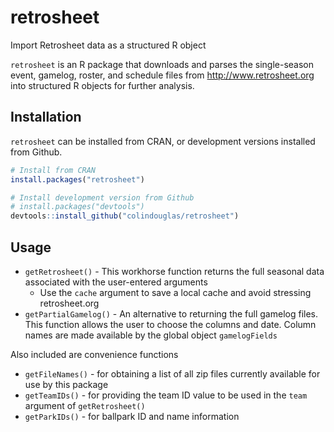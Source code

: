 # retrosheet
Import Retrosheet data as a structured R object

`retrosheet` is an R package that downloads and parses the single-season event, gamelog, roster, and schedule
files from http://www.retrosheet.org into structured R objects for further analysis.

## Installation
`retrosheet` can be installed from CRAN, or development versions installed from Github.
```r
# Install from CRAN
install.packages("retrosheet")

# Install development version from Github
# install.packages("devtools")
devtools::install_github("colindouglas/retrosheet")
```

## Usage
* `getRetrosheet()` - This workhorse function returns the full seasonal data associated with the user-entered 
 arguments
    * Use the `cache` argument to save a local cache and avoid stressing retrosheet.org
* `getPartialGamelog()` - An alternative to returning the full gamelog files.  This function allows the user
 to choose the columns and date. Column names are made available by the global object `gamelogFields`
 
Also included are convenience functions 

* `getFileNames()` - for obtaining a list of all zip files currently available for use by this package
* `getTeamIDs()` - for providing the team ID value to be used in the `team` argument of `getRetrosheet()`
* `getParkIDs()` - for ballpark ID and name information


